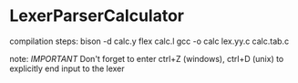 # LexerParserCalculator

compilation steps:
bison -d calc.y
flex calc.l
gcc -o calc lex.yy.c calc.tab.c

note:
*IMPORTANT* Don't forget to enter ctrl+Z (windows), ctrl+D (unix) to explicitly end input to the lexer
